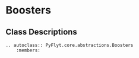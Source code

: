 # Boosters

## Class Descriptions
```{eval-rst}
.. autoclass:: PyFlyt.core.abstractions.Boosters
    :members:
```
